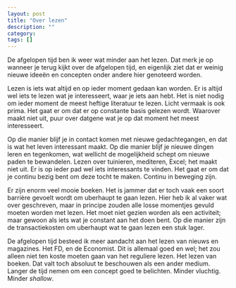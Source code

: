 ```yaml
---
layout: post
title: "Over lezen"
description: ""
category: 
tags: []
---
```


De afgelopen tijd ben ik weer wat minder aan het lezen. Dat merk je op wanneer je terug kijkt over de afgelopen tijd, en eigenlijk ziet dat er weinig nieuwe ideeën en concepten onder andere hier genoteerd worden. 

Lezen is iets wat altijd en op ieder moment gedaan kan worden. Er is altijd wel iets te lezen wat je interesseert, waar je iets aan hebt. Het is niet nodig om ieder moment de meest heftige literatuur te lezen. Licht vermaak is ook prima. Het gaat er om dat er op constante basis gelezen wordt. Waarover maakt niet uit, puur over datgene wat je op dat moment het meest interesseert. 

Op die manier blijf je in contact komen met nieuwe gedachtegangen, en dat is wat het leven interessant maakt. Op die manier blijf je nieuwe dingen leren en tegenkomen, wat wellicht de mogelijkheid schept om nieuwe paden te bewandelen. Lezen over tuinieren, mediteren, Excel; het maakt niet uit. Er is op ieder pad wel iets interessants te vinden. Het gaat er om dat je continu bezig bent om deze tocht te maken. Continu in beweging zijn.

Er zijn enorm veel mooie boeken. Het is jammer dat er toch vaak een soort barrière gevoelt wordt om uberhaupt te gaan lezen. Hier heb ik al vaker wat over geschreven, maar in principe zouden alle losse momentjes gevuld moeten worden met lezen. Het moet niet gezien worden als een activiteit; maar gewoon als iets wat je constant aan het doen bent. Op die manier zijn de transactiekosten om uberhaupt wat te gaan lezen een stuk lager. 

De afgelopen tijd besteed ik meer aandacht aan het lezen van nieuws en magazines. Het FD, en de Economist. Dit is allemaal goed en wel; het zou alleen niet ten koste moeten gaan van het reguliere lezen. Het lezen van boeken. Dat valt toch absoluut te beschouwen als een ander medium. Langer de tijd nemen om een concept goed te belichten. Minder vluchtig. Minder *shallow*. 

